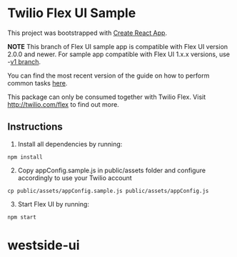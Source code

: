 # Twilio Flex UI Sample

This project was bootstrapped with [Create React App](https://github.com/facebookincubator/create-react-app).

**NOTE** This branch of Flex UI sample app is compatible with Flex UI version 2.0.0 and newer. For sample app compatible with Flex UI 1.x.x versions, use -[v1 branch](https://github.com/twilio/flex-ui-sample/tree/v1).

You can find the most recent version of the guide on how to perform common tasks [here](https://github.com/facebookincubator/create-react-app/blob/master/packages/react-scripts/template/README.md).

This package can only be consumed together with Twilio Flex. Visit http://twilio.com/flex to find out more.

## Instructions

1. Install all dependencies by running:
```
npm install
```
2. Copy appConfig.sample.js in public/assets folder and configure accordingly to use your Twilio account
```
cp public/assets/appConfig.sample.js public/assets/appConfig.js
```
3. Start Flex UI by running:
```
npm start
```
# westside-ui
